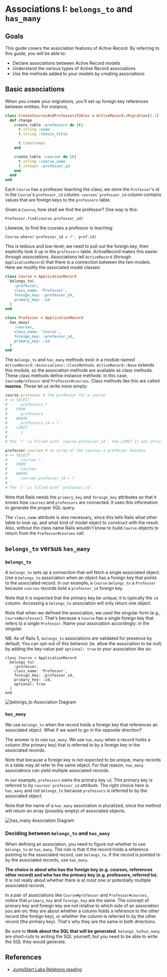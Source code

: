# Associations I: `belongs_to` and `has_many`

## Goals

This guide covers the association features of Active Record. By referring to this guide, you will be able to:

- Declare associations between Active Record models
- Understand the various types of Active Record associations
- Use the methods added to your models by creating associations

## Basic associations

When you create your migrations, you'll set up foreign key references between entities. For instance,

```ruby
class CreateCoursesAndProfessorsTables < ActiveRecord::Migration[5.1]
  def change
    create_table :professors do |t|
      t.string :name
      t.string :thesis_title

      t.timestamps
    end

    create_table :courses do |t|
      t.string :course_name
      t.integer :professor_id
    end
  end
end
```

Each `Course` has a professor teaching the class; we store the `Professor`'s id in the `Course`'s `professor_id` column. `courses`' `professor_id` column contains values that are foreign keys to the `professors` table.

Given a `Course`, how shall we find the professor? One way is this:

```
Professor.find(course.professor_id)
```

Likewise, to find the courses a professor is teaching:

```
Course.where('professor_id = ?', prof.id)
```

This is tedious and low-level; we need to pull out the foreign key, then explicitly look it up in the `professors` table. ActiveRecord makes this easier through *associations*. Associations tell `ActiveRecord` (through `ApplicationRecord`) that there is a connection between the two models. Here we modify the associated model classes:

```ruby
class Course < ApplicationRecord
  belongs_to(
    :professor,
    class_name: 'Professor',
    foreign_key: :professor_id,
    primary_key: :id
  )
end

class Professor < ApplicationRecord
  has_many(
    :courses,
    class_name: 'Course',
    foreign_key: :professor_id,
    primary_key: :id
  )
end
```

The `belongs_to` and `has_many` methods exist in a module named `ActiveRecord::Associations::ClassMethods`. `ActiveRecord::Base` extends this module, so the association methods are available as class methods. These class methods define instance methods: in this case, `Course#professor` and `Professor#courses`. Class methods like this are called **macros**. These let us write more simply:

```ruby
course.professor # the professor for a course
# => SELECT
#      professors.*
#    FROM
#      professors
#    WHERE
#      professors.id = ?
#    LIMIT
#      1
#
# The `?` is filled with `course.professor_id`; the LIMIT it not strictly necessary, but expresses the intent that one record be returned.

professor.courses # an array of the courses a professor teaches
# => SELECT
#      courses.*
#    FROM
#      courses
#    WHERE
#      courses.professor_id = ?
#
# The `?` is filled with `professor.id`.
```

Note that Rails needs the `primary_key` and `foreign_key` attributes so that it knows how `courses` and `professors` are connected. It uses this information to generate the proper SQL query.

The `class_name` attribute is also necessary, since this tells Rails what other table to look up, and what kind of model object to construct with the result. Also, without the class name Rails wouldn't know to build `Course` objects to return from the `Professor#courses` call.

## `belongs_to` versus `has_many`

### `belongs_to`

A `belongs_to` sets up a connection that will fetch a single associated object. Use a `belongs_to` association when an object has a foreign key that points to the associated record. In our example, a `Course` `belongs_to` a `Professor` because `courses` records hold a `professor_id` foreign key.

Note that it is expected that the primary key be unique; it is typically the `id` column. Accessing a `belongs_to` association will only return one object.

Note that when we defined the association, we used the singular form (e.g., `Course#professor`). That's because a `Course` has a single foreign key that refers to a single `Professor`. Name your association accordingly: in the singular.

NB: As of Rails 5, `belongs_to` associations are validated for presence by default. You can opt-out of this behavior (ie. allow the association to be null) by adding the key-value pair `optional: true` to your association like so:

```
class Course < ApplicationRecord
  belongs_to(
    :professor,
    class_name: 'Professor',
    foreign_key: :professor_id,
    primary_key: :id,
    optional: true
  )
end
```

![belongs_to Association Diagram](http://guides.rubyonrails.org/images/belongs_to.png)

### `has_many`

We use `belongs_to` when the record holds a foreign key that references an associated object. What if we want to go in the opposite direction?

The answer is to use `has_many`. We use `has_many` when a record holds a column (the primary key) that is referred to by a foreign key in the associated records.

Note that because a foreign key is not expected to be unique, many records in a table may all refer to the same object. For that reason, `has_many` associations can yield multiple associated records.

In our example, `professors` owns the primary key `id`. This primary key is referred to by `courses`' `professor_id` attribute. The right choice here is `has_many` and not `belongs_to` because `professors` is referred to by the associated object.

Note that the name of a `has_many` association is pluralized, since the method will return an array (possibly empty) of associated objects.

![has_many Association Diagram](http://guides.rubyonrails.org/images/has_many.png)

### Deciding between `belongs_to` and `has_many`

When defining an association, you need to figure out whether to use `belongs_to` or `has_many`. The rule is that if the record holds a reference pointing to the associated record, use `belongs_to`. If the record is pointed to by the associated records, use `has_many`.

**The choice is about who has the foreign key (e.g. courses, references other record) and who has the primary key (e.g. professors, referred to).** It is not really about whether there is at most one or potentially multiple associated records.

In a pair of associations like `Course#professor` and `Professor#courses`, notice that `primary_key` and `foreign_key` are the same. The concept of primary key and foreign key are not relative to which side of an association you are on; they are about whether a column holds a reference to the other record (the foreign key), or whether the column is referred to by the other record (the primary key). That's why they are the same in both directions.

Be sure to **think about the SQL that will be generated**. `belongs_to`/`has_many` are short-cuts to writing the SQL yourself, but you need to be able to write the SQL they would generate.

## References

- [JumpStart Labs Relations reading](http://tutorials.jumpstartlab.com/topics/models/relationships.html)